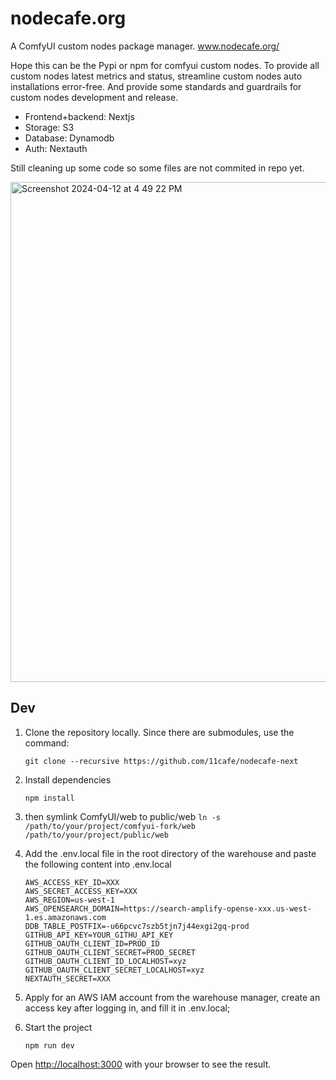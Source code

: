# nodecafe.org

A ComfyUI custom nodes package manager. www.nodecafe.org/

Hope this can be the Pypi or npm for comfyui custom nodes. To provide all custom nodes latest metrics and status, streamline custom nodes auto installations error-free. And provide some standards and guardrails for custom nodes development and release.

- Frontend+backend: Nextjs
- Storage: S3
- Database: Dynamodb
- Auth: Nextauth

Still cleaning up some code so some files are not commited in repo yet.

<img width="800" alt="Screenshot 2024-04-12 at 4 49 22 PM" src="https://github.com/11cafe/nodecafe-next/assets/18367033/0d28dc57-fa4c-48c3-8f98-9a426b58cdb7">


## Dev

1. Clone the repository locally. Since there are submodules, use the command:

   ```
   git clone --recursive https://github.com/11cafe/nodecafe-next
   ```

2. Install dependencies

   ```
   npm install
   ```

3. then symlink ComfyUI/web to public/web
   `ln -s /path/to/your/project/comfyui-fork/web /path/to/your/project/public/web`
4. Add the .env.local file in the root directory of the warehouse and paste the
   following content into .env.local

   ```
   AWS_ACCESS_KEY_ID=XXX
   AWS_SECRET_ACCESS_KEY=XXX
   AWS_REGION=us-west-1
   AWS_OPENSEARCH_DOMAIN=https://search-amplify-opense-xxx.us-west-1.es.amazonaws.com
   DDB_TABLE_POSTFIX=-u66pcvc7szb5tjn7j44exgi2gq-prod
   GITHUB_API_KEY=YOUR_GITHU_API_KEY
   GITHUB_OAUTH_CLIENT_ID=PROD_ID
   GITHUB_OAUTH_CLIENT_SECRET=PROD_SECRET
   GITHUB_OAUTH_CLIENT_ID_LOCALHOST=xyz
   GITHUB_OAUTH_CLIENT_SECRET_LOCALHOST=xyz
   NEXTAUTH_SECRET=XXX
   ```

5. Apply for an AWS IAM account from the warehouse manager, create an access key
   after logging in, and fill it in .env.local;
6. Start the project

   ```
   npm run dev
   ```

Open [http://localhost:3000](http://localhost:3000) with your browser to see the
result.
